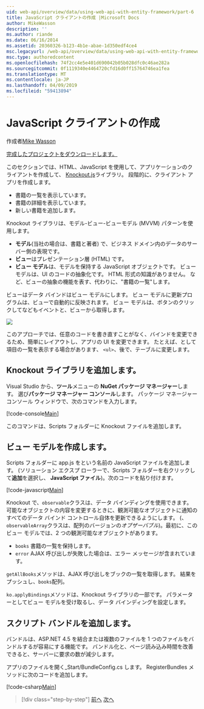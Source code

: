 ```yaml
---
uid: web-api/overview/data/using-web-api-with-entity-framework/part-6
title: JavaScript クライアントの作成 |Microsoft Docs
author: MikeWasson
description: ''
ms.author: riande
ms.date: 06/16/2014
ms.assetid: 20360326-b123-4b1e-abae-1d350edf4ce4
msc.legacyurl: /web-api/overview/data/using-web-api-with-entity-framework/part-6
msc.type: authoredcontent
ms.openlocfilehash: 74f2cc4e5e401d690042b05b028dfc0c46ae282a
ms.sourcegitcommit: 0f1119340e4464720cfd16d0ff15764746ea1fea
ms.translationtype: MT
ms.contentlocale: ja-JP
ms.lasthandoff: 04/09/2019
ms.locfileid: "59413894"
---
```

# <a name="create-the-javascript-client"></a>JavaScript クライアントの作成

作成者[Mike Wasson](https://github.com/MikeWasson)

[完成したプロジェクトをダウンロードします。](https://github.com/MikeWasson/BookService)

このセクションでは、HTML、JavaScript を使用して、アプリケーションのクライアントを作成して、 [Knockout.js](http://knockoutjs.com/)ライブラリ。 段階的に、クライアント アプリを作成します。

- 書籍の一覧を表示しています。
- 書籍の詳細を表示しています。
- 新しい書籍を追加します。

Knockout ライブラリは、モデル-ビュー-ビューモデル (MVVM) パターンを使用します。

- **モデル**(当社の場合は、書籍と著者) で、ビジネス ドメイン内のデータのサーバー側の表現です。
- **ビュー**はプレゼンテーション層 (HTML) です。
- **ビュー モデル**は、モデルを保持する JavaScript オブジェクトです。 ビュー モデルは、UI のコードの抽象化です。 HTML 形式の知識がありません。 など、ビューの抽象の機能を表す、代わりに、&quot;書籍の一覧&quot;します。

ビューはデータ バインドはビュー モデルにします。 ビュー モデルに更新プログラムは、ビューで自動的に反映されます。 ビュー モデルは、ボタンのクリックしてなどもイベントと、ビューから取得します。

![](part-6/_static/image1.png)

このアプローチでは、任意のコードを書き直すことがなく、バインドを変更できるため、簡単にレイアウトし、アプリの UI を変更できます。 たとえば、として項目の一覧を表示する場合があります、 `<ul>`、後で、テーブルに変更します。

## <a name="add-the-knockout-library"></a>Knockout ライブラリを追加します。

Visual Studio から、**ツール**メニューの  **NuGet パッケージ マネージャー**します。 選び**パッケージ マネージャー コンソール**します。 パッケージ マネージャー コンソール ウィンドウで、次のコマンドを入力します。

[!code-console[Main](part-6/samples/sample1.cmd)]

このコマンドは、Scripts フォルダーに Knockout ファイルを追加します。

## <a name="create-the-view-model"></a>ビュー モデルを作成します。

Scripts フォルダーに app.js をという名前の JavaScript ファイルを追加します。 (ソリューション エクスプ ローラーで、Scripts フォルダーを右クリックして**追加**を選択し、 **JavaScript ファイル**)。次のコードを貼り付けます。

[!code-javascript[Main](part-6/samples/sample2.js)]

Knockout で、`observable`クラスは、データ バインディングを使用できます。 可能なオブジェクトの内容を変更するときに、観測可能なオブジェクトに通知のすべてのデータ バインド コントロール自体を更新できるようにします。 (、`observableArray`クラスは、配列のバージョンの*オブザーバブル*)。最初に、このビュー モデルでは、2 つの観測可能なオブジェクトがあります。

- `books` 書籍の一覧を保持します。
- `error` AJAX 呼び出しが失敗した場合は、エラー メッセージが含まれています。

`getAllBooks`メソッドは、AJAX 呼び出しをブックの一覧を取得します。 結果をプッシュし、`books`配列。

`ko.applyBindings`メソッドは、Knockout ライブラリの一部です。 パラメーターとしてビュー モデルを受け取るし、データ バインディングを設定します。

## <a name="add-a-script-bundle"></a>スクリプト バンドルを追加します。

バンドルは、ASP.NET 4.5 を結合または複数のファイルを 1 つのファイルをバンドルするが容易にする機能です。 バンドル化と、ページ読み込み時間を改善できると、サーバーに要求の数が減少します。

アプリのファイルを開く\_Start/BundleConfig.cs します。 RegisterBundles メソッドに次のコードを追加します。

[!code-csharp[Main](part-6/samples/sample3.cs)]

> [!div class="step-by-step"]
> [前へ](part-5.md)
> [次へ](part-7.md)
